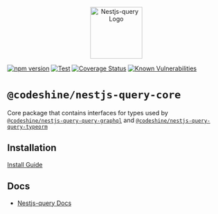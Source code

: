 <p align="center">
  <a href="https://doug-martin.github.io/nestjs-query" target="blank"><img src="https://doug-martin.github.io/nestjs-query/img/logo.svg" width="120" alt="Nestjs-query Logo" /></a>
</p>

[![npm version](https://img.shields.io/npm/v/@codeshine/nestjs-query-core.svg)](https://www.npmjs.org/package/@codeshine/nestjs-query-core)
[![Test](https://github.com/doug-martin/nestjs-query/workflows/Test/badge.svg?branch=master)](https://github.com/doug-martin/nestjs-query/actions?query=workflow%3ATest+and+branch%3Amaster+)
[![Coverage Status](https://coveralls.io/repos/github/doug-martin/nestjs-query/badge.svg?branch=master)](https://coveralls.io/github/doug-martin/nestjs-query?branch=master)
[![Known Vulnerabilities](https://snyk.io/test/github/doug-martin/nestjs-query/badge.svg?targetFile=packages/core/package.json)](https://snyk.io/test/github/doug-martin/nestjs-query?targetFile=packages/core/package.json)

# `@codeshine/nestjs-query-core`

Core package that contains interfaces for types used by [`@codeshine/nestjs-query-query-graphql`](../query-graphql) and [`@codeshine/nestjs-query-query-typeorm`](../query-typeorm)

## Installation

[Install Guide](https://doug-martin.github.io/nestjs-query/docs/introduction/install)

## Docs

- [Nestjs-query Docs](https://doug-martin.github.io/nestjs-query/docs/introduction/getting-started)
